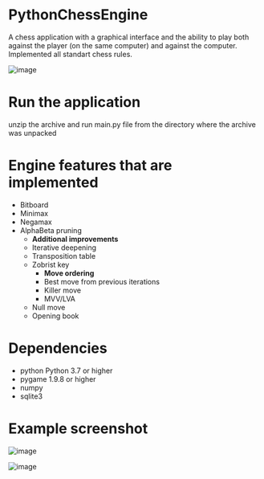# PythonChessEngine
A chess application with a graphical interface and the ability to play both against the player (on the same computer) and against the computer. Implemented all standart chess rules.

![image](https://user-images.githubusercontent.com/44743531/161577543-081d6e2d-9be2-48d1-8f16-517b3fbd7afd.png)



# Run the application
unzip the archive and run 
    main.py
file from the directory where the archive was unpacked

# Engine features that are implemented
- Bitboard
- Minimax
- Negamax
- AlphaBeta pruning
	- __Additional improvements__
	- Iterative deepening
	- Transposition table
	- Zobrist key
		- __Move ordering__
		- Best move from previous iterations
		- Killer move
		- MVV/LVA
	- Null move
	- Opening book

# Dependencies
- python Python 3.7 or higher
- pygame 1.9.8 or higher
- numpy
- sqlite3

# Example screenshot
![image](https://user-images.githubusercontent.com/44743531/161583334-fc18c918-2245-456e-895f-755cd30a8e2b.png)

![image](https://user-images.githubusercontent.com/44743531/161583141-67c41d5c-2bf4-4290-b47a-655ef9757db4.png)



